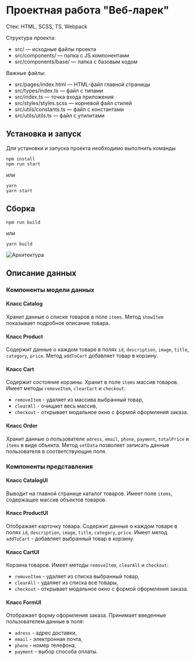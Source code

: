 # Проектная работа "Веб-ларек"

Стек: HTML, SCSS, TS, Webpack

Структура проекта:
- src/ — исходные файлы проекта
- src/components/ — папка с JS компонентами
- src/components/base/ — папка с базовым кодом

Важные файлы:
- src/pages/index.html — HTML-файл главной страницы
- src/types/index.ts — файл с типами
- src/index.ts — точка входа приложения
- src/styles/styles.scss — корневой файл стилей
- src/utils/constants.ts — файл с константами
- src/utils/utils.ts — файл с утилитами

## Установка и запуск
Для установки и запуска проекта необходимо выполнить команды

```
npm install
npm run start
```

или

```
yarn
yarn start
```
## Сборка

```
npm run build
```

или

```
yarn build
```
![Архитектура](https://github.com/GeorgyMedvedsky/web-larek-frontend/assets/129301270/2f6009cc-3edb-4d11-95f5-9959bd4ee05a)

## Описание данных

### Компоненты модели данных

#### Класс Catalog
Хранит данные о списке товаров в поле `items`.
Метод `showItem` показывает подробное описание товара.

#### Класс Product
Содержит данные о каждом товаре в полях `id`, `description`, `image`, `title`, `category`, `price`.
Метод `addToCart` добавляет товар в корзину.

#### Класс Cart
Содержит состояние корзины.
Хранит в поле `items` массив товаров.
Имеет методы `removeItem`, `clearCart` и `checkout`:
- `removeItem` - удаляет из массива выбранный товар,
- `clearAll` - очищает весь массив,
- `checkout` - открывает модальное окно с формой оформления заказа.

#### Класс Order
Хранит данные о пользователе `adress`, `email`, `phone`, `payment`, `totalPrice` и `items` в виде объекта.
Метод `setData` позволяет записать данные пользователя в соответствующие поля.

### Компоненты представления

#### Класс CatalogUI
Выводит на главной странице каталог товаров.
Имеет поле `items`, содержащее массив объектов товаров.

#### Класс ProductUI
Отображает карточку товара.
Содержит данные о каждом товаре в полях `id`, `description`, `image`, `title`, `category`, `price`.
Имеет метод `addToCart` - добавляет выбранный товар в корзину.

#### Класс CartUI
Корзина товаров.
Имеет методы `removeItem`, `clearAll` и `checkout`:
- `removeItem` - удаляет из списка выбранный товар,
- `clearAll` - удаляет из списка все товары,
- `checkout` - открывает модальное окно с формой оформления заказа.

#### Класс FormUI
Отображает форму оформления заказа.
Принимает введенные пользователем данные в поля:
- `adress` - адрес доставки,
- `email` - электронная почта,
- `phone` - номер телефона,
- `payment` - выбор способа оплаты.
